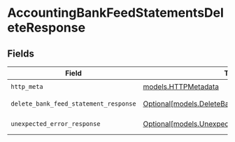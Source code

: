 # AccountingBankFeedStatementsDeleteResponse


## Fields

| Field                                                                                            | Type                                                                                             | Required                                                                                         | Description                                                                                      |
| ------------------------------------------------------------------------------------------------ | ------------------------------------------------------------------------------------------------ | ------------------------------------------------------------------------------------------------ | ------------------------------------------------------------------------------------------------ |
| `http_meta`                                                                                      | [models.HTTPMetadata](../models/httpmetadata.md)                                                 | :heavy_check_mark:                                                                               | N/A                                                                                              |
| `delete_bank_feed_statement_response`                                                            | [Optional[models.DeleteBankFeedStatementResponse]](../models/deletebankfeedstatementresponse.md) | :heavy_minus_sign:                                                                               | Bank Feed Statements                                                                             |
| `unexpected_error_response`                                                                      | [Optional[models.UnexpectedErrorResponse]](../models/unexpectederrorresponse.md)                 | :heavy_minus_sign:                                                                               | Unexpected error                                                                                 |